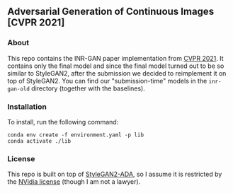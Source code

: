 ## Adversarial Generation of Continuous Images [CVPR 2021]

### About
This repo contains the INR-GAN paper implementation from [CVPR 2021](https://arxiv.org/abs/2011.12026).
It contains only the final model and since the final model turned out to be so similar to StyleGAN2, after the submission we decided to reimplement it on top of StyleGAN2.
You can find our "submission-time" models in the `inr-gan-old` directory (together with the baselines).


### Installation
To install, run the following command:
```
conda env create -f environment.yaml -p lib
conda activate ./lib
```

### License
This repo is built on top of [StyleGAN2-ADA](https://github.com/NVlabs/stylegan2-ada-pytorch), so I assume it is restricted by the [NVidia license](https://nvlabs.github.io/stylegan2-ada-pytorch/license.html) (though I am not a lawyer).
